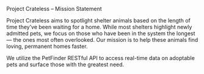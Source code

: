 Project Crateless – Mission Statement

Project Crateless aims to spotlight shelter animals based on the length of time they’ve been waiting for a home.
While most shelters highlight newly admitted pets, we focus on those who have been in the system the longest — the ones most often overlooked. Our mission is to help these animals find loving, permanent homes faster.

We utilize the PetFinder RESTful API to access real-time data on adoptable pets and surface those with the greatest need.

